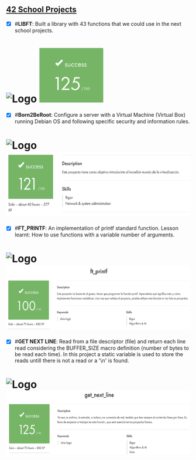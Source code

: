 ## <u>42 School Projects</u>

- [X] #**LIBFT**: Built a library with 43 functions that we could use in the next school projects.

<img src="https://github.com/arlotetxu/42_Badges/blob/main/libft_bonus.webp" alt="Logo" height="175"/> <img src="libft/libft_mark.png" alt="Logo" width="175"/>
==

- [X] #**Born2BeRoot**: Configure a server with a Virtual Machine (Virtual Box) running Debian OS and following specific security and information rules.

<img src="https://github.com/arlotetxu/42_Badges/blob/main/born2beroot_bonus.webp" alt="Logo" height="175"/> <img src="born2beroot/born2beroot_mark.png" alt="Logo" height="175"/>
==

- [X] #**FT_PRINTF**: An implementation of printf standard function. Lesson learnt: How to use functions with a variable number of arguments.

<img src="https://github.com/arlotetxu/42_Badges/blob/main/ft_printf.webp" alt="Logo" height="175"/> <img src="ft_printf/ft_printf_mark.png" alt="Logo" height="175"/>
==

- [X] #**GET NEXT LINE**: Read from a file descriptor (file) and return each line read considering the BUFFER_SIZE macro definition (number of bytes to be read each time). In this project a static variable is used to store the reads untill there is not a read or a '\n' is found.

<img src="https://github.com/arlotetxu/42_Badges/blob/main/get_next_line_bonus_max.webp" alt="Logo" height="175"/> <img src="get_next_line/get_next_line_mark.png" alt="Logo" height="175"/>
==
